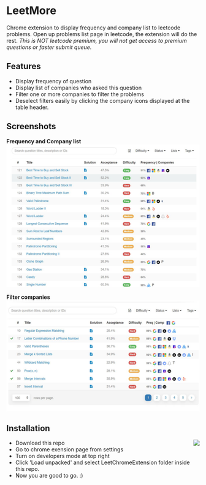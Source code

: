 # LeetMore
Chrome extension to display frequency and company list to leetcode problems.
Open up problems list page in leetcode, the extension will do the rest.
<i> This is NOT leetcode premium, you will not get access to premium questions or faster submit queue. </i>

## Features
* Display frequency of question
* Display list of companies who asked this question
* Filter one or more companies to filter the problems
* Deselect filters easily by clicking the company icons displayed at the table header.

## Screenshots
<b> Frequency and Company list </b>
<img src="snapshots/snapshot_1.JPG" />

<b> Filter companies </b>
<img src="snapshots/snapshot_2.JPG" />

## Installation
<img src="https://developer.chrome.com/static/images/get_started/load_extension.png"  align="right" />

* Download this repo
* Go to chrome exension page from settings
* Turn on developers mode at top right
* Click 'Load unpacked' and select LeetChromeExtension folder inside this repo.
* Now you are good to go. :)
